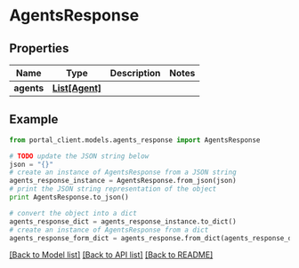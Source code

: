 # AgentsResponse


## Properties
Name | Type | Description | Notes
------------ | ------------- | ------------- | -------------
**agents** | [**List[Agent]**](Agent.md) |  | 

## Example

```python
from portal_client.models.agents_response import AgentsResponse

# TODO update the JSON string below
json = "{}"
# create an instance of AgentsResponse from a JSON string
agents_response_instance = AgentsResponse.from_json(json)
# print the JSON string representation of the object
print AgentsResponse.to_json()

# convert the object into a dict
agents_response_dict = agents_response_instance.to_dict()
# create an instance of AgentsResponse from a dict
agents_response_form_dict = agents_response.from_dict(agents_response_dict)
```
[[Back to Model list]](../README.md#documentation-for-models) [[Back to API list]](../README.md#documentation-for-api-endpoints) [[Back to README]](../README.md)


